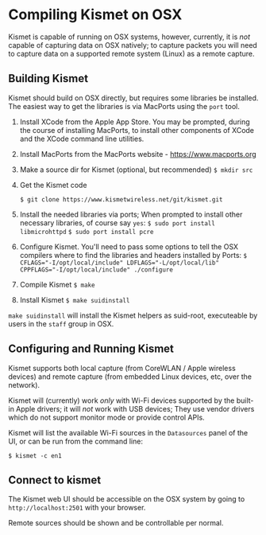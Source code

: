 # Compiling Kismet on OSX

Kismet is capable of running on OSX systems, however, currently, it is _not_ capable of capturing data on OSX natively; to capture packets you will need to capture data on a supported remote system (Linux) as a remote capture.

## Building Kismet

Kismet should build on OSX directly, but requires some libraries be installed.  The easiest way to get the libraries is via MacPorts using the `port` tool.

1. Install XCode from the Apple App Store.  You may be prompted, during the course of installing MacPorts, to install other components of XCode and the XCode command line utilities. 

2. Install MacPorts from the MacPorts website - https://www.macports.org

3. Make a source dir for Kismet (optional, but recommended)
   `$ mkdir src`

4. Get the Kismet code

   `$ git clone https://www.kismetwireless.net/git/kismet.git`

5. Install the needed libraries via ports; When prompted to install other necessary libraries, of course say `yes`:
   `$ sudo port install libmicrohttpd`
   `$ sudo port install pcre`

6. Configure Kismet.  You'll need to pass some options to tell the OSX compilers where to find the libraries and headers installed by Ports:
   `$ CFLAGS="-I/opt/local/include" LDFLAGS="-L/opt/local/lib" CPPFLAGS="-I/opt/local/include" ./configure`

7. Compile Kismet
   `$ make`

8. Install Kismet
   `$ make suidinstall`


`make suidinstall` will install the Kismet helpers as suid-root, executeable by users in the `staff` group in OSX.

## Configuring and Running Kismet

Kismet supports both local capture (from CoreWLAN / Apple wireless devices) and remote capture (from embedded Linux devices, etc, over the network).

Kismet will (currently) work *only* with Wi-Fi devices supported by the built-in Apple drivers; it will *not* work with USB devices; They use vendor drivers which do not support monitor mode or provide control APIs.

Kismet will list the available Wi-Fi sources in the `Datasources` panel of the UI, or can be run from the command line:

`$ kismet -c en1`

## Connect to kismet

The Kismet web UI should be accessible on the OSX system by going to `http://localhost:2501` with your browser.

Remote sources should be shown and be controllable per normal.
